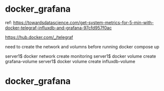 # docker_grafana

ref:
https://towardsdatascience.com/get-system-metrics-for-5-min-with-docker-telegraf-influxdb-and-grafana-97cfd957f0ac

https://hub.docker.com/_/telegraf

need to create the network and volumns before running docker compose up

server1$ docker network create monitoring
server1$ docker volume create grafana-volume
server1$ docker volume create influxdb-volume

# docker_grafana

